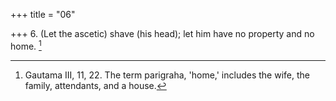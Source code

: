 +++
title = "06"

+++
6. (Let the ascetic) shave (his head); let him have no property and no home. [^6] 


[^6]:  Gautama III, 11, 22. The term parigraha, 'home,' includes the wife, the family, attendants, and a house.

